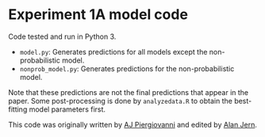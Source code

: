 Experiment 1A model code
========================

Code tested and run in Python 3.

* `model.py`: Generates predictions for all models except the non-probabilistic model. 
* `nonprob_model.py`: Generates predictions for the non-probabilistic model.

Note that these predictions are not the final predictions that appear in the paper. Some post-processing is done by `analyzedata.R` to obtain the best-fitting model parameters first.

This code was originally written by [AJ Piergiovanni](https://github.com/piergiaj) and edited by [Alan Jern](https://github.com/alanjern).